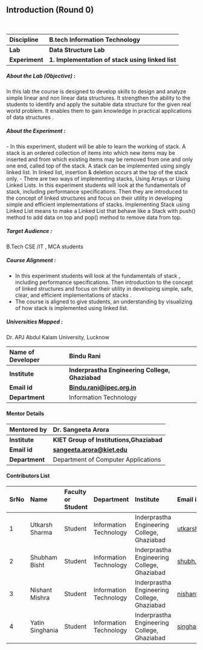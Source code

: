 ## Introduction (Round 0)


<br>

<b>Discipline | <b> B.tech Information Technology
:--|:--|
<b> Lab | <b> Data Structure Lab
<b> Experiment|     <b> 1. Implementation of stack using linked list

<h5> About the Lab (Objective) : </h5>
In this lab the course is designed to develop skills to design and analyze simple linear and non linear data structures. It strengthen the ability to the students to identify and apply the suitable data structure for the given real world problem. It enables them to gain knowledge in practical applications of data structures .


<h5> About the Experiment : </h5>
- In this experiment, student will be able to learn the working of stack.  A stack is an ordered collection of items into which new items may be inserted and from which existing items may be removed from one and only one end, called top of the stack. A stack can be implemented using singly linked list. In linked list, insertion & deletion occurs at the top of the stack only.
- There are two ways of implementing stacks, Using Arrays or Using Linked Lists. In this experiment students will look at the fundamentals of stack, including performance specifications. Then they are introduced to the concept of linked structures and focus on their utility in developing simple and efficient implementations of stacks. Implementing Stack using Linked List means to make a Linked List that behave like a Stack with push() method to add data on top and pop() method to remove data from top.


<h5> Target Audience : </h5>

B.Tech CSE /IT , MCA students

<h5> Course Alignment : </h5>

- In this experiment students will look at the fundamentals of stack , including performance specifications. Then introduction to the concept of linked structures and focus on their utility in developing simple, safe, clear, and efficient implementations of stacks .
- The course is aligned to give students, an understanding by visualizing of how stack is implemented using linked list.

<h5> Universities Mapped : </h5>

Dr. APJ Abdul Kalam University, Lucknow

<b>Name of Developer | <b> Bindu Rani
:--|:--|
<b> Institute | <b> Inderprastha Engineering College, Ghaziabad
<b> Email id|     <b> Bindu.rani@ipec.org.in
<b> Department |  Information Technology
  
#### Mentor Details

<b>Mentored by | <b> Dr. Sangeeta Arora
:--|:--|
<b> Institute | <b> KIET Group of Institutions,Ghaziabad
<b> Email id|     <b> sangeeta.arora@kiet.edu
<b> Department | Department of Computer Applications

#### Contributors List

SrNo | Name | Faculty or Student | Department| Institute | Email id
:--|:--|:--|:--|:--|:--|
1 | Utkarsh Sharma | Student |  Information Technology | Inderprastha Engineering College, Ghaziabad |utkarshstudent1@gmail.com
2 | Shubham Bisht | Student |  Information Technology | Inderprastha Engineering College, Ghaziabad |shubh.manu44@gmail.com
3 | Nishant Mishra| Student |  Information Technology | Inderprastha Engineering College, Ghaziabad |nishantmishra9910@gmail.com
4 | Yatin Singhania | Student |  Information Technology | Inderprastha Engineering College, Ghaziabad |singhaniayatin27@gmail.com

<br>

